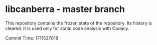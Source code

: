 # libcanberra - master branch

This repository contains the frozen state of the repository.
Its history is cleared. It is used only for static code
analysis with Codacy.

Commit Time: 1711537018